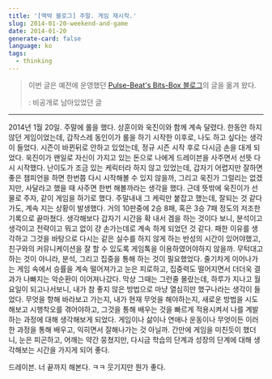 ```yaml
---
title: '[맥박 블로그] 주말. 게임 재시작.'
slug: 2014-01-20-weekend-and-game
date: 2014-01-20
generate-card: false
language: ko
tags:
  - thinking
---
```


> 이번 글은 예전에 운영했던 [Pulse-Beat's Bits-Box 블로그](https://pulsebeat.tistory.com/)의 글을 옮겨 왔다.
>
> : 비공개로 남아있었던 글

---

2014년 1월 20일. 주말에 롤을 했다. 상훈이와 욱진이와 함께 계속 달렸다. 한동안 하지 않던 게임이었는데, 갑작스레 동인이가 롤을 하기 시작한 이후로, 나도 하고 싶다는 생각이 들었다. 시즌이 바뀐뒤로 안하고 있었는데, 정규 시즌 시작 후로 다시금 손을 대게 되었다. 욱진이가 왠일로 자신이 가지고 있는 돈으로 나에게 드레이븐을 사주면서 선뜻 다시 시작했다. 난이도가 조금 있는 케릭터라 하지 않고 있었는데, 갑자기 어렵지만 잘하면 좋은 챔피언을 하면 한번쯤 다시 시작해볼 수 있지 않을까, 그리고 욱진가 그럴리는 없겠지만, 사달라고 했을 때 사주면 한번 해볼까라는 생각을 했다. 근데 뜻밖에 욱진이가 선물로 주자, 같이 게임을 하기로 했다. 주말내내 그 케릭만 붙잡고 했는데, 잘되는 것 같다가도, 계속 지는 상황이 발생했다. 거의 10판중에 2승 8패, 혹은 3승 7패 정도의 저조한 기록으로 끝마쳤다. 생각해보다 갑자기 시간을 확 내서 겜을 하는 것이다 보니, 분석이고 생각이고 전략이고 뭐고 없이 걍 손가는데로 계속 하게 되었던 것 같다. 패한 이유를 생각하고 그것을 바탕으로 다시는 같은 실수를 하지 않게 하는 반성의 시간이 있어야했고, 친구와의 커뮤니케이션을 잘 할 수 있도록 게임톡을 이용하였어야하지 않을까. 무턱대고 하는 것이 아니라, 분석, 그리고 집중을 통해 하는 것이 필요했었다. 줄기차게 이어나가는 게임 속에서 승률을 계속 떨어져가고 눈은 피로하고, 집중력도 떨어지면서 더더욱 결과가 나빠지는 악순환이 이어져나갔다. 막상 그때는 그런줄 몰랐는데, 하루가 지나고 월요일이 되고나서보니, 내가 참 좋지 않은 방법으로 마냥 열심히만 했구나라는 생각이 들었다. 무엇을 향해 바라보고 가는지, 내가 현재 무엇을 해야하는지, 새로운 방법을 시도해보고 시행착오를 겪어야하고, 그것을 통해 배우는 것을 빠르게 적용시켜서 나를 계발하는 과정에 대해 생각해보게 되었다. 게임이나 삶이나 연애나 운동이나 무엇이든 이러한 과정을 통해 배우고, 익히면서 잘해나가는 것 아닐까. 간만에 게임을 미친듯이 했더니, 눈은 피곤하고, 어깨는 약간 뭉쳤지만, 다시금 학습의 단계과 성장의 단계에 대해 생각해보는 시간을 가지게 되어 좋다.

드레이븐. 너 끝까지 해본다. ㅋㅋ 웃기지만 뭔가 좋다.
